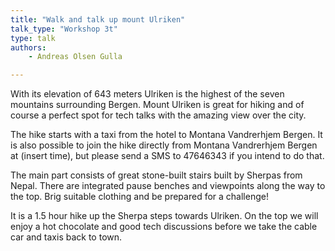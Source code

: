 ```yaml
---
title: "Walk and talk up mount Ulriken"
talk_type: "Workshop 3t"
type: talk
authors:
    - Andreas Olsen Gulla

---
```

With its elevation of 643 meters Ulriken is the highest of the seven mountains surrounding Bergen. Mount Ulriken is great for hiking and of course a perfect spot for tech talks with the amazing view over the city.

The hike starts with a taxi from the hotel to Montana Vandrerhjem Bergen. It is also possible to join the hike directly from Montana Vandrerhjem Bergen at (insert time), but please send a SMS to 47646343 if you intend to do that.

The main part consists of great stone-built stairs built by Sherpas from Nepal. There are integrated pause benches and viewpoints along the way to the top. Brig suitable clothing and be prepared for a challenge!

It is a 1.5 hour hike up the Sherpa steps towards Ulriken. On the top we will enjoy a hot chocolate and good tech discussions before we take the cable car and taxis back to town.
